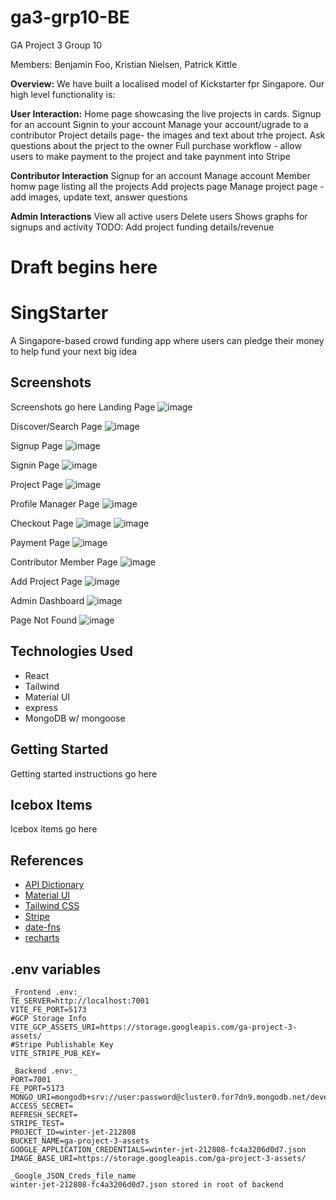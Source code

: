 # ga3-grp10-BE

GA Project 3 Group 10

Members: Benjamin Foo, Kristian Nielsen, Patrick Kittle

**Overview:**
We have built a localised model of Kickstarter fpr Singapore. Our high level functionality is:

**User Interaction:**
Home page showcasing the live projects in cards.
Signup for an account
Signin to your account
Manage your account/ugrade to a contributor
Project details page- the images and text about trhe project.
Ask questions about the prject to the owner
Full purchase workflow - allow users to make payment to the project and take paynment into Stripe

**Contributor Interaction**
Signup for an account
Manage account 
Member homw page listing all the projects 
Add projects page
Manage project page - add images, update text, answer questions


**Admin Interactions**
View all active users
Delete users
Shows graphs for signups and activity
TODO: Add project funding details/revenue

# Draft begins here

# SingStarter 

A Singapore-based crowd funding app where users can pledge their money to help fund your next big idea

## Screenshots
Screenshots go here
Landing Page
![image](https://github.com/p-at-rick-sg/ga3-grp10-FE/assets/44813216/1f63ea94-25c6-40d5-9391-1696f83c2710)

Discover/Search Page
![image](https://github.com/p-at-rick-sg/ga3-grp10-BE/assets/44813216/c22a78a0-1195-489a-bf3c-9eb808a1dbd6)

Signup Page
![image](https://github.com/p-at-rick-sg/ga3-grp10-BE/assets/44813216/5e0b9570-a6c3-4896-9c5c-99f18bc0f049)

Signin Page
![image](https://github.com/p-at-rick-sg/ga3-grp10-FE/assets/44813216/0a300296-193e-4136-b0d9-c7b26cce6548)

Project Page
![image](https://github.com/p-at-rick-sg/ga3-grp10-BE/assets/44813216/20c094b4-1048-4979-b515-6c8b75b4e25d)

Profile Manager Page
![image](https://github.com/p-at-rick-sg/ga3-grp10-BE/assets/44813216/a2a8fc7f-422d-4c8f-afb0-0b586065d76d)

Checkout Page
![image](https://github.com/p-at-rick-sg/ga3-grp10-BE/assets/44813216/45d7f8bb-3a77-413a-a296-18f6f25e82a4)
![image](https://github.com/p-at-rick-sg/ga3-grp10-BE/assets/44813216/875b4914-4b67-448c-a080-276503f566d8)

Payment Page
![image](https://github.com/p-at-rick-sg/ga3-grp10-BE/assets/44813216/f6f44a2f-c37b-47eb-ae89-de828febfad4)

Contributor Member Page
![image](https://github.com/p-at-rick-sg/ga3-grp10-BE/assets/44813216/d3bb1062-6923-41ae-8541-207b9f6afd48)

Add Project Page
![image](https://github.com/p-at-rick-sg/ga3-grp10-BE/assets/44813216/f4bc79bc-bcee-4f28-bc3d-9c303bfbf410)

Admin Dashboard
![image](https://github.com/p-at-rick-sg/ga3-grp10-BE/assets/44813216/91c352dc-da7b-4383-82c8-d214a10538b3)

Page Not Found
![image](https://github.com/p-at-rick-sg/ga3-grp10-BE/assets/44813216/f4112e93-247e-4aaf-aec0-b2abe52b3807)



## Technologies Used
- React
- Tailwind
- Material UI
- express
- MongoDB w/ mongoose

## Getting Started
Getting started instructions go here

## Icebox Items
Icebox items go here

## References
- [API Dictionary](https://docs.google.com/spreadsheets/d/1wfkbw6tjOfWev1ZcPoxbaVDZ3InfBr3GgQTUlA75zVo/edit#gid=833770197)   
- [Material UI](https://mui.com/material-ui/getting-started/)
- [Tailwind CSS](https://tailwindcss.com/docs/installation)
- [Stripe](https://docs.stripe.com/)
- [date-fns](https://date-fns.org/v3.6.0/docs/format)
- [recharts](https://recharts.org/en-US/)

## .env variables
```
_Frontend .env:_
TE_SERVER=http://localhost:7001
VITE_FE_PORT=5173
#GCP Storage Info
VITE_GCP_ASSETS_URI=https://storage.googleapis.com/ga-project-3-assets/
#Stripe Publishable Key
VITE_STRIPE_PUB_KEY=

_Backend .env:_
PORT=7001
FE_PORT=5173
MONGO_URI=mongodb+srv://user:password@cluster0.for7dn9.mongodb.net/development
ACCESS_SECRET=
REFRESH_SECRET=
STRIPE_TEST=
PROJECT_ID=winter-jet-212808
BUCKET_NAME=ga-project-3-assets
GOOGLE_APPLICATION_CREDENTIALS=winter-jet-212808-fc4a3206d0d7.json
IMAGE_BASE_URI=https://storage.googleapis.com/ga-project-3-assets/

_Google_JSON_Creds_file_name
winter-jet-212808-fc4a3206d0d7.json stored in root of backend
```


